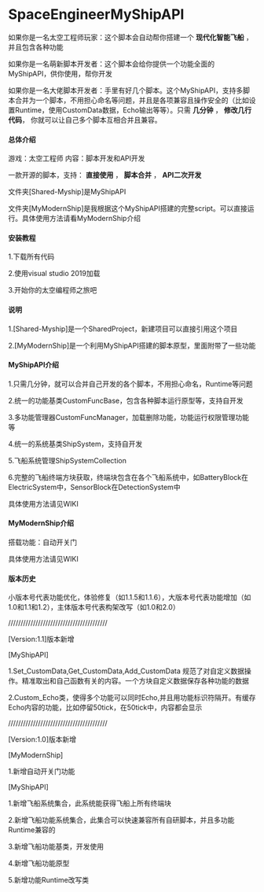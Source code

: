 # SpaceEngineerMyShipAPI

如果你是一名太空工程师玩家：这个脚本会自动帮你搭建一个 **现代化智能飞船** ，并且包含各种功能

如果你是一名萌新脚本开发者：这个脚本会给你提供一个功能全面的MyShipAPI，供你使用，帮你开发

如果你是一名大佬脚本开发者：手里有好几个脚本。这个MyShipAPI，支持多脚本合并为一个脚本，不用担心命名等问题，并且是各项兼容且操作安全的（比如设置Runtime，使用CustomData数据，Echo输出等等）。只需 **几分钟** ， **修改几行代码**， 你就可以让自己多个脚本互相合并且兼容。

#### 总体介绍

游戏：太空工程师  内容：脚本开发和API开发

一款开源的脚本，支持： **直接使用** ， **脚本合并** ， **API二次开发** 

文件夹[Shared-Myship]是MyShipAPI

文件夹[MyModernShip]是我根据这个MyShipAPI搭建的完整script。可以直接运行。具体使用方法请看MyModernShip介绍

#### 安装教程

1.下载所有代码

2.使用visual studio 2019加载

3.开始你的太空编程师之旅吧

#### 说明

1.[Shared-Myship]是一个SharedProject，新建项目可以直接引用这个项目

2.[MyModernShip]是一个利用MyShipAPI搭建的脚本原型，里面附带了一些功能

#### MyShipAPI介绍

1.只需几分钟，就可以合并自己开发的各个脚本，不用担心命名，Runtime等问题

2.统一的功能基类CustomFuncBase，包含各种脚本运行原型等，支持自开发

3.多功能管理器CustomFuncManager，加载删除功能，功能运行权限管理功能等

4.统一的系统基类ShipSystem，支持自开发

5.飞船系统管理ShipSystemCollection

6.完整的飞船终端方块获取，终端块包含在各个飞船系统中，如BatteryBlock在ElectricSystem中，SensorBlock在DetectionSystem中

具体使用方法请见WIKI

#### MyModernShip介绍

搭载功能：自动开关门

具体使用方法请见WIKI

#### 版本历史

小版本号代表功能优化，体验修复（如1.1.5和1.1.6），大版本号代表功能增加（如1.0和1.1和1.2），主体版本号代表构架改写（如1.0和2.0）

////////////////////////////////////////

[Version:1.1]版本新增

[MyShipAPI]

1.Set_CustomData,Get_CustomData,Add_CustomData 规范了对自定义数据操作。精准取出和自己函数有关的内容。一个方块自定义数据保存各种功能的数据

2.Custom_Echo类，使得多个功能可以同时Echo,并且用功能标识符隔开。有缓存Echo内容的功能，比如停留50tick，在50tick中，内容都会显示

////////////////////////////////////////

[Version:1.0]版本新增

[MyModernShip] 

1.新增自动开关门功能

[MyShipAPI] 

1.新增飞船系统集合，此系统能获得飞船上所有终端块

2.新增飞船功能系统集合，此集合可以快速兼容所有自研脚本，并且多功能Runtime兼容的

3.新增飞船功能基类，开发使用

4.新增飞船功能原型

5.新增功能Runtime改写类


